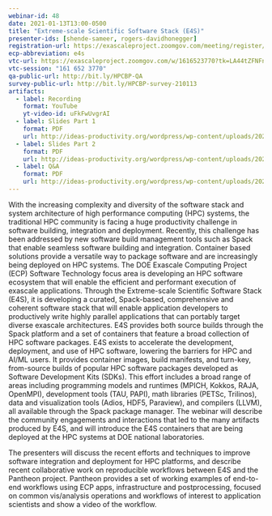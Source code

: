 ```yaml
---
webinar-id: 48
date: 2021-01-13T13:00-0500
title: "Extreme-scale Scientific Software Stack (E4S)"
presenter-ids: [shende-sameer, rogers-davidhonegger]
registration-url: https://exascaleproject.zoomgov.com/meeting/register/vJIsceyqrTwtGhx2IVPLXJ95mpC_dEE2a5s
ecp-abbreviation: e4s
vtc-url: https://exascaleproject.zoomgov.com/w/1616523770?tk=LA44tZFNFn1Iw2TpsmaUPWBhbUICJ3YAdNn4H9rncg0.DQIAAAAAYFox-hY0Z3pqOTFhdFQxbXdBd1ExeWR0dGJRAAAAAAAAAAAAAAAAAAAAAAAAAAAA
vtc-session: "161 652 3770"
qa-public-url: http://bit.ly/HPCBP-QA
survey-public-url: http://bit.ly/HPCBP-survey-210113
artifacts:
  - label: Recording
    format: YouTube
    yt-video-id: uFkFwUvgrAI
  - label: Slides Part 1
    format: PDF
    url: http://ideas-productivity.org/wordpress/wp-content/uploads/2021/01/webinar048-e4s-pt1.pdf
  - label: Slides Part 2
    format: PDF
    url: http://ideas-productivity.org/wordpress/wp-content/uploads/2021/01/webinar048-e4s-pt2.pdf
  - label: Q&A
    format: PDF
    url: http://ideas-productivity.org/wordpress/wp-content/uploads/2021/01/webinar048-e4s-qa.pdf
---
```

With the increasing complexity and diversity of the software stack and system architecture of high performance computing (HPC) systems, the traditional HPC community is facing a huge productivity challenge in software building, integration and deployment. Recently, this challenge has been addressed by new software build management tools such as Spack that enable seamless software building and integration. Container based solutions provide a versatile way to package software and are increasingly being deployed on HPC systems. The DOE Exascale Computing Project (ECP) Software Technology focus area is developing an HPC software ecosystem that will enable the efficient and performant execution of exascale applications. Through the Extreme-scale Scientific Software Stack (E4S), it is developing a curated, Spack-based, comprehensive and coherent software stack that will enable application developers to productively write highly parallel applications that can portably target diverse exascale architectures. E4S provides both source builds through the Spack platform and a set of containers that feature a broad collection of HPC software packages. E4S exists to accelerate the development, deployment, and use of HPC software, lowering the barriers for HPC and AI/ML users. It provides container images, build manifests, and turn-key, from-source builds of popular HPC software packages developed as Software Development Kits (SDKs). This effort includes a broad range of areas including programming models and runtimes (MPICH, Kokkos, RAJA, OpenMPI), development tools (TAU, PAPI), math libraries (PETSc, Trilinos), data and visualization tools (Adios, HDF5, Paraview), and compilers (LLVM), all available through the Spack package manager. The webinar will describe the community engagements and interactions that led to the many artifacts produced by E4S, and will introduce the E4S containers that are being deployed at the HPC systems at DOE national laboratories.

The presenters will discuss the recent efforts and techniques to improve software integration and deployment for HPC platforms, and describe recent collaborative work on reproducible workflows between E4S and the Pantheon project. Pantheon provides a set of working examples of end-to-end workflows using ECP apps, infrastructure and postprocessing, focused on common vis/analysis operations and workflows of interest to application scientists and show a video of the workflow.

